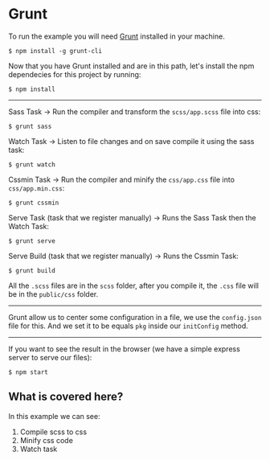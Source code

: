# Grunt

To run the example you will need [Grunt](https://gruntjs.com/) installed in your machine.

`$ npm install -g grunt-cli`

Now that you have Grunt installed and are in this path, let's install the npm dependecies for this project by running:

`$ npm install`

---

Sass Task -> Run the compiler and transform the `scss/app.scss` file into css:

`$ grunt sass`

Watch Task -> Listen to file changes and on save compile it using the sass task:

`$ grunt watch`

Cssmin Task -> Run the compiler and minify the `css/app.css` file into `css/app.min.css`:

`$ grunt cssmin`

Serve Task (task that we register manually) -> Runs the Sass Task then the Watch Task:

`$ grunt serve`

Serve Build (task that we register manually) -> Runs the Cssmin Task:

`$ grunt build`

All the `.scss` files are in the `scss` folder, after you compile it, the `.css` file will be in the `public/css` folder.

---

Grunt allow us to center some configuration in a file, we use the `config.json` file for this.
And we set it to be equals `pkg` inside our `initConfig` method.

---

If you want to see the result in the browser (we have a simple express server to serve our files):

`$ npm start`

## What is covered here?

In this example we can see:

1. Compile scss to css
2. Minify css code
3. Watch task
